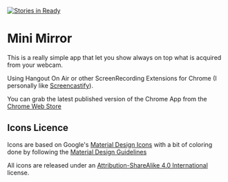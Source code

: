 [![Stories in Ready](https://badge.waffle.io/smokybob/minimirror.png?label=ready&title=Ready)](https://waffle.io/smokybob/minimirror)
# Mini Mirror

This is a really simple app that let you show always on top what is acquired from your webcam.

Using Hangout On Air or other ScreenRecording Extensions for Chrome (I personally like [Screencastify](https://chrome.google.com/webstore/detail/screencastify-screen-vide/mmeijimgabbpbgpdklnllpncmdofkcpn)).

You can grab the latest published version of the Chrome App from the [Chrome Web Store](https://chrome.google.com/webstore/detail/mini-mirror/pibhkhofcjfhelinjppfgdcoccedkhmm)

## Icons Licence

Icons are based on Google's [Material Design Icons](https://github.com/google/material-design-icons) with a bit of coloring done by following the [Material Design Guidelines](http://www.google.com/design)

All icons are released under an [Attribution-ShareAlike 4.0 International](http://creativecommons.org/licenses/by-sa/4.0/) license.

